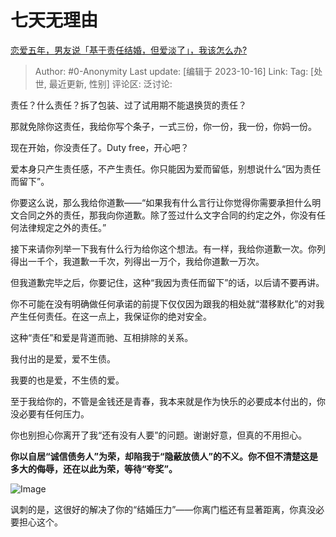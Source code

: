 # 七天无理由
[恋爱五年，男友说「基于责任结婚，但爱淡了」，我该怎么办?](https://www.zhihu.com/question/624488679/answer/3251928809)

> Author: #0-Anonymity
> Last update: [编辑于 2023-10-16]
> Link:
> Tag: [处世, 最近更新, 性别]
> 评论区:
> 泛讨论:

责任？什么责任？拆了包装、过了试用期不能退换货的责任？

那就免除你这责任，我给你写个条子，一式三份，你一份，我一份，你妈一份。

现在开始，你没责任了。Duty free，开心吧？

爱本身只产生责任感，不产生责任。你只能因为爱而留低，别想说什么“因为责任而留下”。

你要这么说，那么我给你道歉——“如果我有什么言行让你觉得你需要承担什么明文合同之外的责任，那我向你道歉。除了签过什么文字合同的约定之外，你没有任何法律规定之外的责任。”

接下来请你列举一下我有什么行为给你这个想法。有一样，我给你道歉一次。你列得出一千个，我道歉一千次，列得出一万个，我给你道歉一万次。

但我道歉完毕之后，你要记住，这种“我因为责任而留下”的话，以后请不要再讲。

你不可能在没有明确做任何承诺的前提下仅仅因为跟我的相处就“潜移默化”的对我产生任何责任。在这一点上，我保证你的绝对安全。

这种“责任”和爱是背道而驰、互相排除的关系。

我付出的是爱，爱不生债。

我要的也是爱，不生债的爱。

至于我给你的，不管是金钱还是青春，我本来就是作为快乐的必要成本付出的，你没必要有任何压力。

你也别担心你离开了我“还有没有人要”的问题。谢谢好意，但真的不用担心。

**你以自居“诚信债务人”为荣，却陷我于“隐蔽放债人”的不义。你不但不清楚这是多大的侮辱，还在以此为荣，等待“夸奖”。**

![Image](https://picx.zhimg.com/50/v2-dd0dec2a3e439b38373901a1556b532d_720w.gif?source=1940ef5c)

讽刺的是，这很好的解决了你的“结婚压力”——你离门槛还有显著距离，你真没必要担心这个。